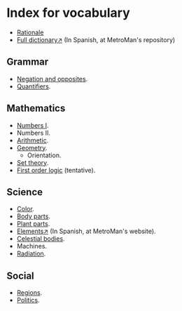 # Index for vocabulary
- [Rationale](/rationale.md)
- [Full dictionary↗](https://github.com/MetroManSR/MetroWeb/blob/main/assets/data/spanish-dictionary.csv) (In Spanish, at MetroMan's repository)

## Grammar
- [Negation and opposites](Grammar/nek-tan.md)<span class="blind-only">.</span>
- [Quantifiers](Grammar/quantifiers.md)<span class="blind-only">.</span>

## Mathematics
- [Numbers Ⅰ](/Math/numbers.md)<span class="blind-only">.</span>
- Numbers Ⅱ.
- [Arithmetic](/Math/arithmetic.md)<span class="blind-only">.</span>
- [Geometry](/Math/geometry.md)<span class="blind-only">.</span>
    - Orientation<span class="blind-only">.</span>
- [Set theory](/Math/sets.md)<span class="blind-only">.</span>
- [First order logic](/Math/bool.md) (tentative)<span class="blind-only">.</span>

## Science
- [Color](/Science/color.md)<span class="blind-only">.</span>
- [Body parts](/Science/anatomy.md)<span class="blind-only">.</span>
- [Plant parts](/Science/plant-parts.md)<span class="blind-only">.</span>
- [Elements↗](https://metromansr.github.io/MetroWeb/balkeon/docs/chemicalelements/) (In Spanish, at MetroMan's website)<span class="blind-only">.</span>
- [Celestial bodies](/Science/celestial.md)<span class="blind-only">.</span>
- Machines<span class="blind-only">.</span>
- [Radiation](Science/radiation.md)<span class="blind-only">.</span>

## Social
- [Regions](/Social/regions.md)<span class="blind-only">.</span>
- [Politics](/Social/politics.md)<span class="blind-only">.</span>
